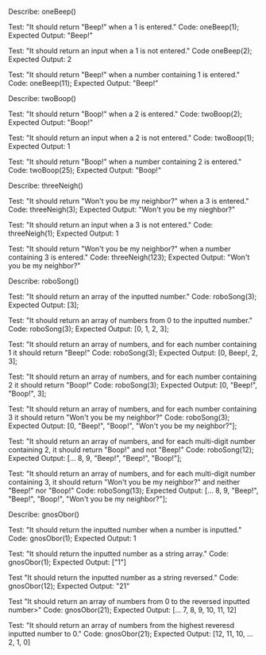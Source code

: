 Describe: oneBeep()

Test: "It should return "Beep!" when a 1 is entered."
Code: oneBeep(1);
Expected Output: "Beep!"

Test: "It should return an input when a 1 is not entered."
Code oneBeep(2);
Expected Output: 2

Test: "It should return "Beep!" when a number containing 1 is entered."
Code: oneBeep(11);
Expected Output: "Beep!"



Describe: twoBoop()

Test: "It should return "Boop!" when a 2 is entered."
Code: twoBoop(2);
Expected Output: "Boop!"

Test: "It should return an input when a 2 is not entered."
Code: twoBoop(1);
Expected Output: 1

Test: "It should return "Boop!" when a number containing 2 is entered."
Code: twoBoop(25);
Expected Output: "Boop!"

Describe: threeNeigh()

Test: "It should return "Won't you be my neighbor?" when a 3 is entered."
Code: threeNeigh(3);
Expected Output: "Won't you be my nieghbor?"

Test: "It should return an input when a 3 is not entered."
Code: threeNeigh(1);
Expected Output: 1

Test: "It should return "Won't you be my neighbor?" when a number containing 3 is entered."
Code: threeNeigh(123);
Expected Output: "Won't you be my neighbor?"

Describe: roboSong()

Test: "It should return an array of the inputted number."
Code: roboSong(3);
Expected Output: [3];

Test: "It should return an array of numbers from 0 to the inputted number."
Code: roboSong(3);
Expected Output: [0, 1, 2, 3];

Test: "It should return an array of numbers, and for each number containing 1 it should return "Beep!"
Code: roboSong(3);
Expected Output: [0, Beep!, 2, 3];

Test: "It should return an array of numbers, and for each number containing 2 it should return "Boop!"
Code: roboSong(3);
Expected Output: [0, "Beep!", "Boop!", 3];

Test: "It should return an array of numbers, and for each number containing 3 it should return "Won't you be my neighbor?"
Code: roboSong(3);
Expected Output: [0, "Beep!", "Boop!", "Won't you be my neighbor?"];

Test: "It should return an array of numbers, and for each multi-digit number containing 2, it should return "Boop!" and not "Beep!"
Code: roboSong(12);
Expected Output: [... 8, 9, "Beep!", "Beep!", "Boop!"];

Test: "It should return an array of numbers, and for each multi-digit number containing 3, it should return "Won't you be my neighbor?" and neither "Beep!" nor "Boop!"
Code: roboSong(13);
Expected Output: [... 8, 9, "Beep!", "Beep!", "Boop!", "Won't you be my neighbor?"];

Describe: gnosObor()

Test: "It should return the inputted number when a number is inputted."
Code: gnosObor(1);
Expected Output: 1

Test: "It should return the inputted number as a string array."
Code: gnosObor(1);
Expected Output: ["1"] 

Test "It should return the inputted number as a string reversed."
Code: gnosObor(12);
Expected Output: "21"

Test "It should return an array of numbers from 0 to the reversed inputted number>"
Code: gnosObor(21);
Expected Output: [... 7, 8, 9, 10, 11, 12]

Test: "It should return an array of numbers from the highest reveresd inputted number to 0."
Code: gnosObor(21);
Expected Output: [12, 11, 10, ... 2, 1, 0]